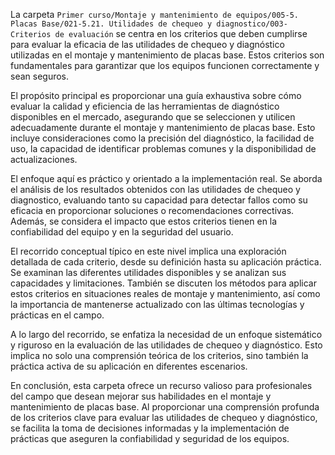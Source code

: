 La carpeta `Primer curso/Montaje y mantenimiento de equipos/005-5. Placas Base/021-5.21. Utilidades de chequeo y diagnostico/003-Criterios de evaluación` se centra en los criterios que deben cumplirse para evaluar la eficacia de las utilidades de chequeo y diagnóstico utilizadas en el montaje y mantenimiento de placas base. Estos criterios son fundamentales para garantizar que los equipos funcionen correctamente y sean seguros.

El propósito principal es proporcionar una guía exhaustiva sobre cómo evaluar la calidad y eficiencia de las herramientas de diagnóstico disponibles en el mercado, asegurando que se seleccionen y utilicen adecuadamente durante el montaje y mantenimiento de placas base. Esto incluye consideraciones como la precisión del diagnóstico, la facilidad de uso, la capacidad de identificar problemas comunes y la disponibilidad de actualizaciones.

El enfoque aquí es práctico y orientado a la implementación real. Se aborda el análisis de los resultados obtenidos con las utilidades de chequeo y diagnostico, evaluando tanto su capacidad para detectar fallos como su eficacia en proporcionar soluciones o recomendaciones correctivas. Además, se considera el impacto que estos criterios tienen en la confiabilidad del equipo y en la seguridad del usuario.

El recorrido conceptual típico en este nivel implica una exploración detallada de cada criterio, desde su definición hasta su aplicación práctica. Se examinan las diferentes utilidades disponibles y se analizan sus capacidades y limitaciones. También se discuten los métodos para aplicar estos criterios en situaciones reales de montaje y mantenimiento, así como la importancia de mantenerse actualizado con las últimas tecnologías y prácticas en el campo.

A lo largo del recorrido, se enfatiza la necesidad de un enfoque sistemático y riguroso en la evaluación de las utilidades de chequeo y diagnóstico. Esto implica no solo una comprensión teórica de los criterios, sino también la práctica activa de su aplicación en diferentes escenarios.

En conclusión, esta carpeta ofrece un recurso valioso para profesionales del campo que desean mejorar sus habilidades en el montaje y mantenimiento de placas base. Al proporcionar una comprensión profunda de los criterios clave para evaluar las utilidades de chequeo y diagnóstico, se facilita la toma de decisiones informadas y la implementación de prácticas que aseguren la confiabilidad y seguridad de los equipos.
